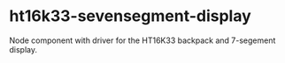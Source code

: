 # ht16k33-sevensegment-display
Node component with driver for the HT16K33 backpack and 7-segement display.
